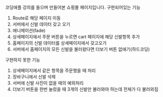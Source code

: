 코딩애플 강의를 들으며 만들어본 쇼핑몰 페이지입니다.
구현되어있는 기능
1. Route로 해당 페이지 이동
2. 서버에서 신발 데이터 갖고 오기
3. 애니메이션(fade)
4. 상세페이지에서 주문 버튼을 누르면 cart 페이지에 해당 신발항목 추가
5. 홈페이지의 신발 데이터를 상세페이지에서 갖고오기
6. 서버에서 홈페이지의 모든 신발을 불러왔다면 더보기 버튼 없애기(하드코딩)

구현하지 못한 기능
1. 상세페이지에서 같은 항목을 주문했을 때 처리
2. 장바구니에서 신발 삭제
3. 서버에 신발 사진이 없을 때의 예외처리
4. 더보기 버튼을 한번 눌렀을 때 3개의 신발만 불러와야 하는데 전체가 다 불러와짐
